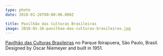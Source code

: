 ```yaml
---
type: photo
date: 2018-01-26T00:00:00.000Z

title: Pavilhão das Culturas Brasileiras
image: 2018-01-26-pavilhao-das-culturas-brasileiras.jpg
---
```


[Pavilhão das Culturas Brasileiras](https://parqueibirapuera.org/equipamentos-parque-ibirapuera/pavilhao-das-culturas-brasileiras/) no Parque Ibirapuera, São Paulo, Brasil. Designed by Oscar Niemeyer and built in 1951.
